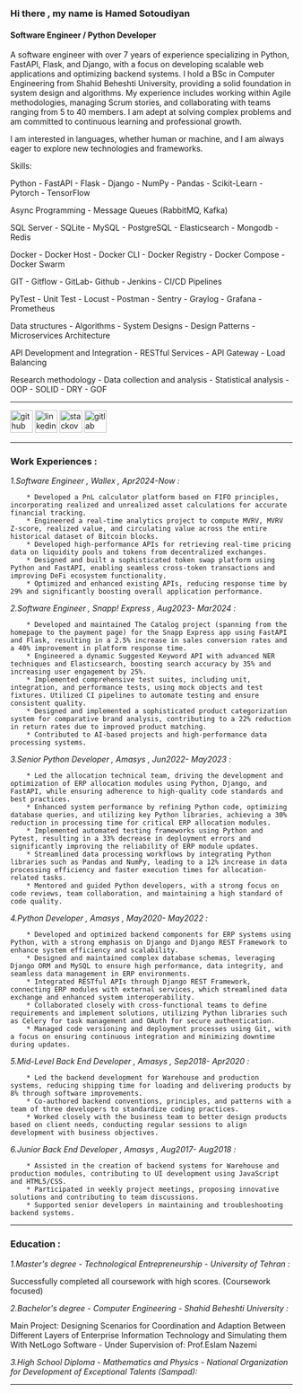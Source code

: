 ### Hi there , my name is Hamed Sotoudiyan
#### Software Engineer / Python Developer

A software engineer with over 7 years of experience specializing in Python, FastAPI, Flask, and Django, 
with a focus on developing scalable web applications and optimizing backend systems. 
I hold a BSc in Computer Engineering from Shahid Beheshti University, 
providing a solid foundation in system design and algorithms. 
My experience includes working within Agile methodologies, managing Scrum stories, 
and collaborating with teams ranging from 5 to 40 members. 
I am adept at solving complex problems and am committed to continuous learning and professional growth.

I am interested in languages, whether human or machine, and I am always eager to explore new technologies and frameworks.

Skills: 

Python - FastAPI - Flask - Django - NumPy - Pandas - Scikit-Learn - Pytorch - TensorFlow

Async Programming - Message Queues (RabbitMQ, Kafka)

SQL Server - SQLite - MySQL - PostgreSQL - Elasticsearch - Mongodb - Redis

Docker - Docker Host - Docker CLI - Docker Registry - Docker Compose - Docker Swarm

GIT - Gitflow - GitLab- Github - Jenkins - CI/CD Pipelines

PyTest - Unit Test - Locust - Postman - Sentry - Graylog - Grafana - Prometheus

Data structures - Algorithms - System Designs - Design Patterns - Microservices Architecture

API Development and Integration - RESTful Services - API Gateway - Load Balancing

Research methodology - Data collection and analysis - Statistical analysis - OOP - SOLID - DRY - GOF

---------------------------------------------------------------------------------------------------

[<img src='https://cdn.jsdelivr.net/npm/simple-icons@3.0.1/icons/github.svg' alt='github' height='40'>](https://github.com/Hamed-Sotoudiyan)  [<img src='https://cdn.jsdelivr.net/npm/simple-icons@3.0.1/icons/linkedin.svg' alt='linkedin' height='40'>](https://www.linkedin.com/in/hamed-sotoudiyan/)  [<img src='https://cdn.jsdelivr.net/npm/simple-icons@3.0.1/icons/stackoverflow.svg' alt='stackoverflow' height='40'>](https://stackoverflow.com/users/https://stackoverflow.com/users/13000007/hamed-sotoudiyan)  [<img src='https://cdn.jsdelivr.net/npm/simple-icons@3.0.1/icons/gitlab.svg' alt='gitlab' height='40'>](https://gitlab.com/Hamed-Sotoudiyan)  

---------------------------------------------------------------------------------------------------
### Work Experiences :

*1.Software Engineer , Wallex , Apr2024-Now :*
  
        * Developed a PnL calculator platform based on FIFO principles, incorporating realized and unrealized asset calculations for accurate financial tracking.
        * Engineered a real-time analytics project to compute MVRV, MVRV Z-score, realized value, and circulating value across the entire historical dataset of Bitcoin blocks.
        * Developed high-performance APIs for retrieving real-time pricing data on liquidity pools and tokens from decentralized exchanges.
        * Designed and built a sophisticated token swap platform using Python and FastAPI, enabling seamless cross-token transactions and improving DeFi ecosystem functionality.
        * Optimized and enhanced existing APIs, reducing response time by 29% and significantly boosting overall application performance.
        


*2.Software Engineer , Snapp! Express  , Aug2023- Mar2024 :*
  
        * Developed and maintained The Catalog project (spanning from the homepage to the payment page) for the Snapp Express app using FastAPI and Flask, resulting in a 2.5% increase in sales conversion rates and a 40% improvement in platform response time.
        * Engineered a dynamic Suggested Keyword API with advanced NER techniques and Elasticsearch, boosting search accuracy by 35% and increasing user engagement by 25%.
        * Implemented comprehensive test suites, including unit, integration, and performance tests, using mock objects and test fixtures. Utilized CI pipelines to automate testing and ensure consistent quality.
        * Designed and implemented a sophisticated product categorization system for comparative brand analysis, contributing to a 22% reduction in return rates due to improved product matching.
        * Contributed to AI-based projects and high-performance data processing systems.


*3.Senior Python Developer , Amasys  , Jun2022- May2023 :*
  
        * Led the allocation technical team, driving the development and optimization of ERP allocation modules using Python, Django, and FastAPI, while ensuring adherence to high-quality code standards and best practices.
        * Enhanced system performance by refining Python code, optimizing database queries, and utilizing key Python libraries, achieving a 30% reduction in processing time for critical ERP allocation modules.
        * Implemented automated testing frameworks using Python and Pytest, resulting in a 33% decrease in deployment errors and significantly improving the reliability of ERP module updates.
        * Streamlined data processing workflows by integrating Python libraries such as Pandas and NumPy, leading to a 12% increase in data processing efficiency and faster execution times for allocation-related tasks.
        * Mentored and guided Python developers, with a strong focus on code reviews, team collaboration, and maintaining a high standard of code quality.
          

*4.Python Developer , Amasys  , May2020- May2022 :*
 
        * Developed and optimized backend components for ERP systems using Python, with a strong emphasis on Django and Django REST Framework to enhance system efficiency and scalability.
        * Designed and maintained complex database schemas, leveraging Django ORM and MySQL to ensure high performance, data integrity, and seamless data management in ERP environments.
        * Integrated RESTful APIs through Django REST Framework, connecting ERP modules with external services, which streamlined data exchange and enhanced system interoperability.
        * Collaborated closely with cross-functional teams to define requirements and implement solutions, utilizing Python libraries such as Celery for task management and OAuth for secure authentication.
        * Managed code versioning and deployment processes using Git, with a focus on ensuring continuous integration and minimizing downtime during updates.

*5.Mid-Level Back End Developer , Amasys  , Sep2018- Apr2020 :*
 
        * Led the backend development for Warehouse and production systems, reducing shipping time for loading and delivering products by 8% through software improvements.
        * Co-authored backend conventions, principles, and patterns with a team of three developers to standardize coding practices.
        * Worked closely with the business team to better design products based on client needs, conducting regular sessions to align development with business objectives.

*6.Junior Back End Developer , Amasys  , Aug2017- Aug2018 :*

        * Assisted in the creation of backend systems for Warehouse and production modules, contributing to UI development using JavaScript and HTML5/CSS.
        * Participated in weekly project meetings, proposing innovative solutions and contributing to team discussions.
        * Supported senior developers in maintaining and troubleshooting backend systems.

---------------------------------------------------------------------------------------------------

### Education :

*1.Master's degree - Technological Entrepreneurship - University of Tehran :*

  Successfully completed all coursework with high scores. (Coursework focused)
    
*2.Bachelor's degree - Computer Engineering - Shahid Beheshti University :*

  Main Project: Designing Scenarios for Coordination and Adaption Between Different Layers of Enterprise Information Technology and Simulating them With NetLogo Software - Under Supervision of: Prof.Eslam Nazemi 

*3.High School Diploma - Mathematics and Physics - National Organization for Development of Exceptional Talents (Sampad):* 

---------------------------------------------------------------------------------------------------
